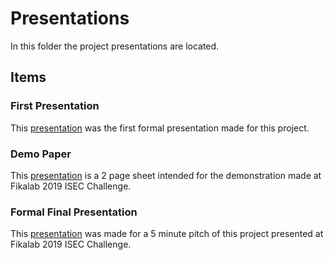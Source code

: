 # Presentations

In this folder the project presentations are located. 

## Items

### First Presentation
This [presentation](https://github.com/l-silvestre/fikalab/blob/master/Presentations/First%20Presentation.pdf) was the first formal presentation made for this project. 

### Demo Paper 
This [presentation](https://github.com/l-silvestre/fikalab/blob/master/Presentations/Demo%202%20Pages.pdf) is a 2 page sheet intended for the demonstration made at Fikalab 2019 ISEC Challenge.

### Formal Final Presentation
This [presentation](https://github.com/l-silvestre/fikalab/blob/master/Presentations/Fikalab_ISEC_Apresentacao.pdf) was made for a 5 minute pitch of this project presented at Fikalab 2019 ISEC Challenge.

